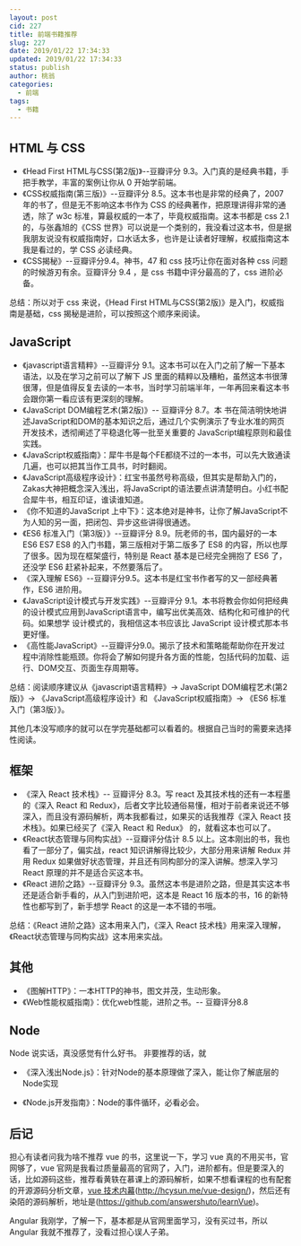 ```yaml
---
layout: post
cid: 227
title: 前端书籍推荐
slug: 227
date: 2019/01/22 17:34:33
updated: 2019/01/22 17:34:33
status: publish
author: 桃翁
categories: 
  - 前端
tags: 
  - 书籍
---
```



## HTML 与 CSS
- 《Head First HTML与CSS(第2版)》--豆瓣评分 9.3。入门真的是经典书籍，手把手教学，丰富的案例让你从 0 开始学前端。
- 《CSS权威指南(第三版)》--豆瓣评分 8.5。这本书也是非常的经典了，2007 年的书了，但是无不影响这本书作为 CSS 的经典著作，把原理讲得非常的通透，除了 w3c 标准，算最权威的一本了，毕竟权威指南。这本书都是 css 2.1 的，与张鑫旭的《CSS 世界》可以说是一个类别的，我没看过这本书，但是据我朋友说没有权威指南好，口水话太多，也许是让读者好理解，权威指南这本我是看过的，学 CSS 必读经典。
- 《CSS揭秘》--豆瓣评分9.4。神书，47 和 css 技巧让你在面对各种 css 问题的时候游刃有余。豆瓣评分 9.4 ，是 css 书籍中评分最高的了，css 进阶必备。

总结：所以对于 css 来说，《Head First HTML与CSS(第2版)》是入门，权威指南是基础，css 揭秘是进阶，可以按照这个顺序来阅读。

## JavaScript
- 《javascript语言精粹》--豆瓣评分 9.1。这本书可以在入门之前了解一下基本语法，以及在学习之前可以了解下 JS 里面的精粹以及糟粕，虽然这本书很薄很薄，但是值得反复去读的一本书，当时学习前端半年，一年再回来看这本书会跟你第一看应该有更深刻的理解。
- 《JavaScript DOM编程艺术(第2版)》-- 豆瓣评分 8.7。本 书在简洁明快地讲述JavaScript和DOM的基本知识之后，通过几个实例演示了专业水准的网页开发技术，透彻阐述了平稳退化等一批至关重要的 JavaScript编程原则和最佳实践。
- 《JavaScript权威指南》：犀牛书是每个FE都绕不过的一本书，可以先大致通读几遍，也可以把其当作工具书，时时翻阅。
- 《JavaScript高级程序设计》：红宝书虽然号称高级，但其实是帮助入门的，Zakas大神把概念深入浅出，将JavaScript的语法要点讲清楚明白。小红书配合犀牛书，相互印证，谁读谁知道。
- 《你不知道的JavaScript 上中下》：这本绝对是神书，让你了解JavaScript不为人知的另一面，把闭包、异步这些讲得很通透。
- 《ES6 标准入门（第3版）》--豆瓣评分 8.9。阮老师的书，国内最好的一本 ES6 ES7 ES8 的入门书籍，第三版相对于第二版多了 ES8 的内容，所以也厚了很多。因为现在框架盛行，特别是 React 基本是已经完全拥抱了 ES6 了，还没学 ES6 赶紧补起来，不然要落后了。
- 《深入理解 ES6》--豆瓣评分9.5。这本书是红宝书作者写的又一部经典著作，ES6 进阶用。
- 《JavaScript设计模式与开发实践》--豆瓣评分 9.1。本书将教会你如何把经典的设计模式应用到JavaScript语言中，编写出优美高效、结构化和可维护的代码。如果想学 设计模式的，我相信这本书应该比 JavaScript 设计模式那本书更好懂。
- 《高性能JavaScript》--豆瓣评分9.0。揭示了技术和策略能帮助你在开发过程中消除性能瓶颈。你将会了解如何提升各方面的性能，包括代码的加载、运行、DOM交互、页面生存周期等。

总结：阅读顺序建议从《javascript语言精粹》-> JavaScript DOM编程艺术(第2版)》-> 《JavaScript高级程序设计》和 《JavaScript权威指南》-> 《ES6 标准入门（第3版）》。

其他几本没写顺序的就可以在学完基础都可以看着的。根据自己当时的需要来选择性阅读。
## 框架
- 《深入 React 技术栈》-- 豆瓣评分 8.3。写 react 及其技术栈的还有一本程墨的《深入 React 和 Redux》，后者文字比较通俗易懂，相对于前者来说还不够深入，而且没有源码解析，两本我都看过，如果买的话我推荐《深入 React 技术栈》。如果已经买了《深入 React 和 Redux》 的，就看这本也可以了。
- 《React状态管理与同构实战》--豆瓣评分估计 8.5 以上。这本刚出的书，我也看了一部分了，偏实战，react 知识讲解得比较少，大部分用来讲解 Redux 并用 Redux 如果做好状态管理，并且还有同构部分的深入讲解。想深入学习 React 原理的并不是适合买这本书。
- 《React 进阶之路》--豆瓣评分 9.3。虽然这本书是进阶之路，但是其实这本书还是适合新手看的，从入门到进阶吧，这本是 React 16 版本的书，16 的新特性也都写到了，新手想学 React 的这是一本不错的书哦。

总结：《React 进阶之路》这本用来入门，《深入 React 技术栈》用来深入理解，《React状态管理与同构实战》这本用来实战。

## 其他
- 《图解HTTP》：一本HTTP的神书，图文并茂，生动形象。
- 《Web性能权威指南》：优化web性能，进阶之书。-- 豆瓣评分8.8

## Node
Node 说实话，真没感觉有什么好书。
非要推荐的话，就

- 《深入浅出Node.js》：针对Node的基本原理做了深入，能让你了解底层的Node实现

- 《Node.js开发指南》：Node的事件循环，必看必会。

## 后记
担心有读者问我为啥不推荐 vue 的书，这里说一下，学习 vue 真的不用买书，官网够了，vue 官网是我看过质量最高的官网了，入门，进阶都有。但是要深入的话，比如源码这些，推荐看黄轶在慕课上的源码解析，如果不想看课程的也有配套的开源源码分析文章，[vue 技术内幕](http://hcysun.me/vue-design/)(http://hcysun.me/vue-design/)，然后还有染陌的源码解析，地址是(https://github.com/answershuto/learnVue)。

Angular 我刚学，了解一下，基本都是从官网里面学习，没有买过书，所以 Angular 我就不推荐了，没看过担心误人子弟。